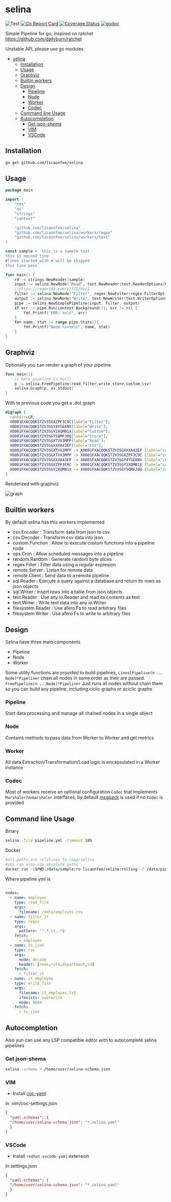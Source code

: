 # selina

![Test](https://github.com/licaonfee/selina/workflows/Run%20test/badge.svg?branch=master)
[![Go Report Card](https://goreportcard.com/badge/github.com/licaonfee/selina)](https://goreportcard.com/report/github.com/licaonfee/selina)
[![Coverage Status](https://coveralls.io/repos/github/licaonfee/selina/badge.svg?branch=master)](https://coveralls.io/github/licaonfee/selina?branch=master)
[![godoc](http://img.shields.io/badge/godoc-reference-5272B4.svg?style=flat-square)](https://pkg.go.dev/github.com/licaonfee/selina?tab=doc)

Simple Pipeline for go, inspired on ratchet <https://github.com/dailyburn/ratchet>

Unstable API, please use go modules

- [selina](#selina)
  - [Installation](#installation)
  - [Usage](#usage)
  - [Graphviz](#graphviz)
  - [Builtin workers](#builtin-workers)
  - [Design](#design)
    - [Pipeline](#pipeline)
    - [Node](#node)
    - [Worker](#worker)
    - [Codec](#codec)
  - [Command line Usage](#command-line-usage)
  - [Autocompletion](#autocompletion)
    - [Get json-shema](#get-json-shema)
    - [VIM](#vim)
    - [VSCode](#vscode)

## Installation

```bash
go get github.com/licaonfee/selina
```

## Usage

```go
package main

import (
    "fmt"
    "os"
    "strings"
    "context"

    "github.com/licaonfee/selina"
    "github.com/licaonfee/selina/workers/regex"
    "github.com/licaonfee/selina/workers/text"
)

const sample = `this is a sample text
this is second line
#lines started with # will be skipped
this line pass`

func main() {
    rd := strings.NewReader(sample)
    input := selina.NewNode("Read", text.NewReader(text.ReaderOptions{Reader: rd}))
    //https://regex101.com/r/7ZS3Uw/1
    filter := selina.NewNode("Filter", regex.NewFilter(regex.FilterOptions{Pattern: "^[^#].+"}))
    output := selina.NewNode("Write", text.NewWriter(text.WriterOptions{Writer: os.Stdout}))
    pipe := selina.NewSimplePipeline(input, filter, output)
    if err := pipe.Run(context.Background()); err != nil {
        fmt.Printf("ERR: %v\n", err)
    }
    for name, stat := range pipe.Stats(){
        fmt.Printf("Node:%s=%v\n", name, stat)
    }
}
```

## Graphviz

Optionally you can render a graph of your pipeline

```go
func main(){
    // here pipeline is built
    p := selina.FreePipeline(read,filter,write,store,custom,csv)
    selina.Graph(p, os.Stdout)
}
```

With te previous code you get a .dot graph

```dot
digraph {
  rankdir=LR;
  X0001FXACQQKSTZV3SGXZPF3C9C[label="Filter"];
  X0001FXACQQKSTZV3SGY4YSE6NX[label="Write"];
  X0001FXACQQKSTZV3SGY2XQMB1X[label="Custom"];
  X0001FXACQQKSTZV3SGY5QMFJ0Q[label="Store"];
  X0001FXACQQKSTZV3SGXTVX3MPP[label="Read"];
  X0001FXACQQKSTZV3SGXXXA43EF[label="CSV"];
  X0001FXACQQKSTZV3SGXTVX3MPP -> X0001FXACQQKSTZV3SGXXXA43EF [label="count=10000,bytes=1MiB"];
  X0001FXACQQKSTZV3SGXTVX3MPP -> X0001FXACQQKSTZV3SGXZPF3C9C [label="count=10000,bytes=1MiB"];
  X0001FXACQQKSTZV3SGXXXA43EF -> X0001FXACQQKSTZV3SGY4YSE6NX [label="count=10000,bytes=1MiB"];
  X0001FXACQQKSTZV3SGXZPF3C9C -> X0001FXACQQKSTZV3SGY2XQMB1X [label="count=10000,bytes=1MiB"];
  X0001FXACQQKSTZV3SGY2XQMB1X -> X0001FXACQQKSTZV3SGY5QMFJ0Q [label="count=10000,bytes=1MiB"];
}
```

Renderized with graphviz

![graph](docs/graph.png)

## Builtin workers

By default selina has this workers implemented

- csv.Encoder : Transform data from json to csv
- csv.Decoder : Transform csv data into json
- custom.Function : Allow to execute custom functions into a pipeline node
- ops.Cron : Allow scheduled messages into a pipeline
- random.Random : Generate random byte slices
- regex.Filter : Filter data using a regular expresion
- remote.Server : Listen for remote data
- remote.Client : Send data to a remote pipeline
- sql.Reader : Execute a query against a database and return its rows as json objects
- sql.Writer : Insert rows into a table from json objects
- text.Reader : Use any io.Reader and read its contents as text
- text.Writer : Write text data into any io.Writer
- filesystem.Reader : Use afero.Fs to read arbitrary files
- filesystem.Writer : Use afero.Fs to write to arbitrary files

## Design

Selina have three main components

- Pipeline
- Node
- Worker

Some utility functions are provided to build pipelines, ```LinealPipeline(n ... Node)*Pipeliner``` chain all nodes in same order as their are passed. ```FreePipeline(n ...Node)*Pipeliner``` Just runs all nodes without chain them so you can build any pipeline, including ciclic graphs or aciclic graphs

### Pipeline

Start data processing and manage all chained nodes in a single object

### Node

Contains methods to pass data from Worker to Worker and get metrics

### Worker

All data Extraction/Transformation/Load logic is encapsulated in a Worker instance

### Codec

Most of workers receive an optional configuration `Codec` that implements ``Marshaler``/``Unmarshaler`` interfaces, by default [msgpack](https://msgpack.org/)  is used if no `Codec` is provided

## Command line Usage

Binary

```bash
selina -file pipeline.yml -timeout 10h
```

Docker

```bash
#all paths are relatives to /app/selina
#you can also use absolute paths
docker run -v$PWD:/data/sample:ro licaonfee/selina:rolling -f /data/pipeline.yml
```

Where pipeline.yml is

```yaml
---
nodes:
  - name: employes
    type: read_file
    args:
      filename: /data/employes.csv
  - name: filter_it
    type: regex
    args:
      pattern: '^.*,it,.*$'
    fetch:
      - employes
  - name: to_json
    type: csv
    args:
      mode: decode
      header: [name,role,department,id]
    fetch:
      - filter_it
  - name: it_employes
    type: write_file
    args:
      filename: it_employes.txt
      ifexists: overwrite
      mode: 0644
    fetch:
      - to_json
```

## Autocompletion

Also yun can use any LSP compatible editor with to autocomplete selina pipelines

### Get json-shema

```bash
selina -schema > /home/user/selina-schema.json
```

### VIM

- Install [coc-yaml](https://github.com/neoclide/coc-yaml)

In .vim/coc-settings.json

```json
{
  "yaml.schemas": {
  "/home/user/selina-schema.json": "*.selina.yaml"
  }
}
```

### VSCode

- Install `redhat.vscode-yaml` extension

In settings.json

```json
{
  "yaml.schemas": {
  "/home/user/selina-schema.json": "*.selina.yaml"
  }
}
```
